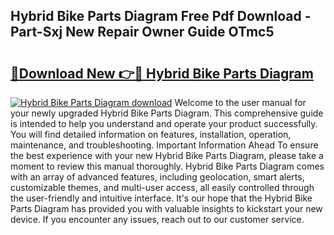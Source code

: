 ## Hybrid Bike Parts Diagram Free Pdf Download - Part-Sxj New Repair Owner Guide OTmc5

# <h2><a href="http://dfi0vh.blite.top/?on=Hybrid+Bike+Parts+Diagram">🔗Download New 👉🔴 Hybrid Bike Parts Diagram</a></h2>

[![Hybrid Bike Parts Diagram download](https://i.imgur.com/lujVjoI.png)](http://dfi0vh.blite.top/?on=Hybrid+Bike+Parts+Diagram)
Welcome to the user manual for your newly upgraded Hybrid Bike Parts Diagram. This comprehensive guide is intended to help you understand and operate your product successfully. You will find detailed information on features, installation, operation, maintenance, and troubleshooting. Important Information Ahead To ensure the best experience with your new Hybrid Bike Parts Diagram, please take a moment to review this manual thoroughly. Hybrid Bike Parts Diagram comes with an array of advanced features, including geolocation, smart alerts, customizable themes, and multi-user access, all easily controlled through the user-friendly and intuitive interface. It's our hope that the Hybrid Bike Parts Diagram has provided you with valuable insights to kickstart your new device. If you encounter any issues, reach out to our customer service.
